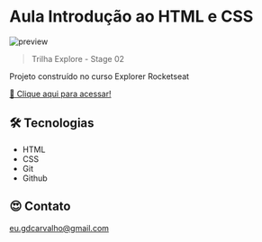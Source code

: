 # Aula Introdução ao HTML e CSS

![preview](./images/#)

> Trilha Explore - Stage 02

Projeto construído no curso Explorer Rocketseat

[🔗 Clique aqui para acessar!](https://gdcarvalho.github.io/Projeto-02-Explorer/)

## 🛠 Tecnologias
- HTML
- CSS
- Git
- Github

## 😍 Contato

eu.gdcarvalho@gmail.com
